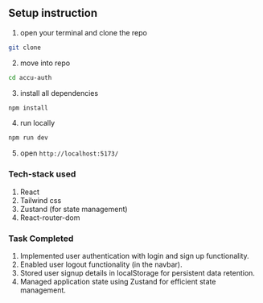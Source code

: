 ## Setup instruction

1. open your terminal and clone the repo
```sh
git clone 
```

2. move into repo
```sh
cd accu-auth
```

3. install all dependencies
```sh
npm install
```

4. run locally
```sh
npm run dev
```

5. open `http://localhost:5173/`


### Tech-stack used
1. React
2. Tailwind css
3. Zustand (for state management)
4. React-router-dom

### Task Completed
1. Implemented user authentication with login and sign up functionality.
2. Enabled user logout functionality (in the navbar).
3. Stored user signup details in localStorage for persistent data retention.
4. Managed application state using Zustand for efficient state management.
